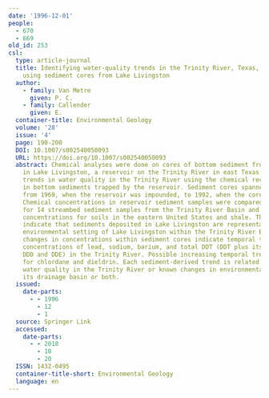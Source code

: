 ```yaml
---
date: '1996-12-01'
people:
  - 670
  - 669
old_id: 253
csl:
  type: article-journal
  title: Identifying water-quality trends in the Trinity River, Texas, USA, 1969–1992,
    using sediment cores from Lake Livingston
  author:
    - family: Van Metre
      given: P. C.
    - family: Callender
      given: E.
  container-title: Environmental Geology
  volume: '28'
  issue: '4'
  page: 190-200
  DOI: 10.1007/s002540050093
  URL: https://doi.org/10.1007/s002540050093
  abstract: Chemical analyses were done on cores of bottom sediment from three locations
    in Lake Livingston, a reservoir on the Trinity River in east Texas to identify
    trends in water quality in the Trinity River using the chemical record preserved
    in bottom sediments trapped by the reservoir. Sediment cores spanned the period
    from 1969, when the reservoir was impounded, to 1992, when the cores were collected.
    Chemical concentrations in reservoir sediment samples were compared to concentrations
    for 14 streambed sediment samples from the Trinity River Basin and to reported
    concentrations for soils in the eastern United States and shale. These comparisons
    indicate that sediments deposited in Lake Livingston are representative of the
    environmental setting of Lake Livingston within the Trinity River Basin. Vertical
    changes in concentrations within sediment cores indicate temporal trends of decreasing
    concentrations of lead, sodium, barium, and total DDT (DDT plus its metabolites
    DDD and DDE) in the Trinity River. Possible increasing temporal trends are indicated
    for chlordane and dieldrin. Each sediment-derived trend is related to trends in
    water quality in the Trinity River or known changes in environmental factors in
    its drainage basin or both.
  issued:
    date-parts:
      - - 1996
        - 12
        - 1
  source: Springer Link
  accessed:
    date-parts:
      - - 2018
        - 10
        - 20
  ISSN: 1432-0495
  container-title-short: Environmental Geology
  language: en
---
```

